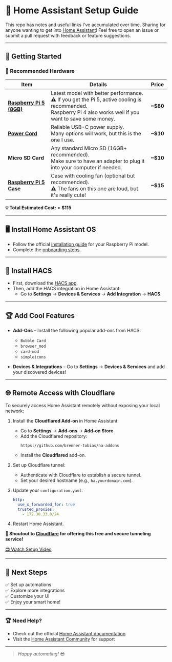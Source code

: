 # 🏡 Home Assistant Setup Guide

 This repo has notes and useful links I've accumulated over time. Sharing for anyone wanting to get into [Home Assistant](https://www.home-assistant.io/)! Feel free to open an issue or submit a pull request with feedback or feature suggestions.

 ---

## 🚀 Getting Started  

### 🛒 Recommended Hardware  

| Item | Details | Price |  
|------|---------|-------|  
| [**Raspberry Pi 5 (8GB)**](https://www.amazon.com/dp/B0CK2FCG1K?ref=ppx_yo2ov_dt_b_fed_asin_title) | Latest model with better performance.<br>⚠️ If you get the Pi 5, active cooling is recommended.<br>Raspberry Pi 4 also works well if you want to save some money. | **~$80** |  
| [**Power Cord**](https://www.amazon.com/dp/B0CQ2DL2RW?ref=ppx_yo2ov_dt_b_fed_asin_title) | Reliable USB-C power supply.<br>Many options will work, but this is the one I use. | **~$10** |  
| **Micro SD Card** | Any standard Micro SD (16GB+ recommended).<br>Make sure to have an adapter to plug it into your computer if needed. | **~$10** |  
| [**Raspberry Pi 5 Case**](https://www.amazon.com/dp/B0CTBJ42P9?ref=ppx_yo2ov_dt_b_fed_asin_title) | Case with cooling fan (optional but recommended).<br>⚠️ The fans on this one are loud, but it's really cute! | **~$15** |  

**💡 Total Estimated Cost:** ≈ **$115**  

---

## 🖥️ Install Home Assistant OS  
- Follow the official [installation guide](https://www.home-assistant.io/installation/raspberrypi/) for your Raspberry Pi model.  
- Complete the [onboarding steps](https://www.home-assistant.io/getting-started/onboarding/).  

---

## 🧰 Install HACS  
- First, download the [HACS app](https://www.hacs.xyz/docs/use/download/download/).  
- Then, add the HACS integration in Home Assistant:  
  - Go to **Settings** → **Devices & Services** → **Add Integration** → **HACS**.  

---

## 🏆 Add Cool Features  
- **Add-Ons** – Install the following popular add-ons from HACS:  
  - `Bubble Card`  
  - `browser_mod`  
  - `card-mod`  
  - `simpleicons`  

- **Devices & Integrations** – Go to **Settings** → **Devices & Services** and add your discovered devices!  

---

## 🌐 Remote Access with Cloudflare  
To securely access Home Assistant remotely without exposing your local network:  

1. Install the **Cloudflared Add-on** in Home Assistant:  
   - Go to **Settings** → **Add-ons** → **Add-on Store**  
   - Add the Cloudflared repository:  
     ``` 
     https://github.com/brenner-tobias/ha-addons 
     ```  
   - Install the **Cloudflared** add-on.  

2. Set up Cloudflare tunnel:  
   - Authenticate with Cloudflare to establish a secure tunnel.  
   - Set your desired hostname (e.g., `ha.yourdomain.com`).  

3. Update your `configuration.yaml`:  
    ```yaml
    http:
      use_x_forwarded_for: true
      trusted_proxies:
        - 172.30.33.0/24
    ```  

4. Restart Home Assistant.  

**🔹 Shoutout to [Cloudflare](https://www.cloudflare.com/) for offering this free and secure tunneling service!**  

[📺 Watch Setup Video](https://www.youtube.com/watch?v=JGAKzzOmvxg&utm_source=chatgpt.com)  

---

## 🎯 Next Steps  
✅ Set up automations  
✅ Explore more integrations  
✅ Customize your UI  
✅ Enjoy your smart home!  

---

### 🏆 **Need Help?**  
- Check out the official [Home Assistant documentation](https://www.home-assistant.io/docs/)  
- Visit the [Home Assistant Community](https://community.home-assistant.io/) for support  

---

> *Happy automating!* 😎
